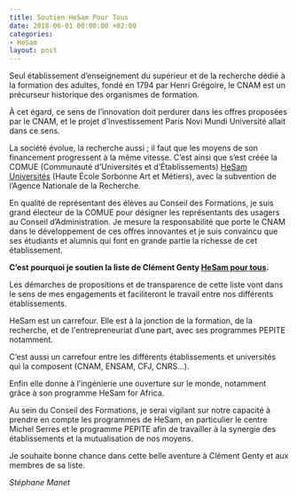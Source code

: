 ```yaml
---
title: Soutien HeSam Pour Tous
date: 2018-06-01 00:00:00 +02:00
categories:
- HeSam
layout: post
---
```



Seul établissement d’enseignement du supérieur et de la recherche dédié à la formation des adultes, fondé en 1794 par Henri Grégoire, le CNAM est un précurseur historique des organismes de formation.

À cet égard, ce sens de l’innovation doit perdurer dans les offres proposées par le CNAM, et le projet d’investissement Paris Novi Mundi Université allait dans ce sens.

La société évolue, la recherche aussi ; il faut que les moyens de son financement progressent à la même vitesse. C’est ainsi que s’est créée la COMUE (Communauté d’Universités et d’Établissements) [HeSam Universités](http://hesam.eu) (Haute École Sorbonne Art et Métiers), avec la subvention de l’Agence Nationale de la Recherche.

En qualité de représentant des élèves au Conseil des Formations, je suis grand électeur de la COMUE pour désigner les représentants des usagers au Conseil d’Administration. Je mesure la responsabilité que porte le CNAM dans le développement de ces offres innovantes et je suis convaincu que ses étudiants et alumnis qui font en grande partie la richesse de cet établissement.

**C’est pourquoi je soutien la liste de Clément Genty [HeSam pour tous]( http://hesampourtous.fr/).**

Les démarches de propositions et de transparence de cette liste vont dans le sens de mes engagements et faciliteront le travail entre nos différents établissements.

HeSam est un carrefour. Elle est à la jonction de la formation, de la recherche, et de l'entrepreneuriat d’une part, avec ses programmes PEPITE notamment.

C’est aussi un carrefour entre les différents établissements et universités qui la composent  (CNAM, ENSAM, CFJ, CNRS…).

Enfin elle donne à l’ingénierie une ouverture sur le  monde, notamment grâce à son programme HeSam for Africa.

Au sein du Conseil des Formations, je serai vigilant sur notre capacité à prendre en compte les programmes de HeSam, en particulier le centre Michel Serres et le programme PEPITE afin de travailler à la synergie des établissements et la mutualisation de nos moyens.

Je souhaite bonne chance dans cette belle aventure à Clément Genty et aux membres de sa liste.

_Stéphane Manet_

